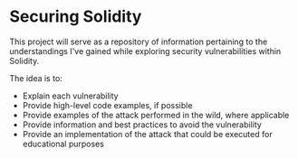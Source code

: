 # Securing Solidity

This project will serve as a repository of information pertaining to the understandings I've gained while exploring security vulnerabilities within Solidity.

The idea is to:

- Explain each vulnerability
- Provide high-level code examples, if possible
- Provide examples of the attack performed in the wild, where applicable
- Provide information and best practices to avoid the vulnerability
- Provide an implementation of the attack that could be executed for educational purposes
